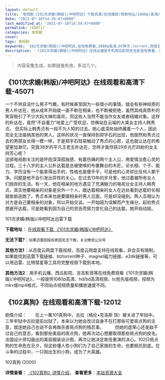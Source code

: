 ```yaml
---
layout: default
title: '电视剧《101次求婚(韩版)/冲吧阿达》下载资源/在线播放/视频地址/1080p/高清/蓝光'
date: "2021-07-10T14:39:47+0800"
last_modified_at: "2021-07-10T14:39:47+0800"
permalink: /45071/
categories: 电视剧
cover:
tags: 电视剧
keywords: '101次求婚(韩版)/冲吧阿达,在线免费看,1080p高清,bt种子,torrent,百度云盘,magnet,磁力链,迅雷下载资源'
description: '《101次求婚(韩版)/冲吧阿达》在线云播放手机西瓜影院吉吉影音免费看，1080p高清bd/hd未删减完整版和tc抢先枪版，mkv/mp4格式，附带bt/torrent种子、magnet/磁力链、百度云盘、网盘资源迅雷下载链接'
---
```


>内容采集生成，如果链接失效，多试几个。


## 《101次求婚(韩版)/冲吧阿达》在线观看和高清下载-45071

一个不帅且没什么男子气概，有时候甚至因为一些很小的事情，就会有些神经质的男人朴达在，他从成年开始就一直不断在相亲，也不断被拒绝，虽然其纯真质朴的笑容吸引了不少大妈大婶的喜欢，但这些人当然不能当作女友或者结婚对象。这样的朴达在，竟然“不自量力”地爱上广受欢迎，仿佛站在云端的大美女主持人韩秀贞。  但实际上韩秀贞有一段不为人知的过去，她心底深处始终藏着一个人，因此完全无法接纳其他的男人。这样的状况一直保持到郑宇石的出现，他居然和秀贞过去的男朋友长得一模一样，于是郑宇石轻易触动了秀贞的心房，这也就让达在的希望更加渺茫。究竟38岁的平凡王老五朴达在，怎样才能俘获29岁光芒四射的女主持芳心呢？<br /> 这部电视剧关注的是怀抱深深孤独感、有着伤痛的两个主人公，用爱情治愈心灵的过程。三十八岁的主人公朴达载是总被使唤的布置舞台的木匠，论长相、个子、能力、学历没有一个能拿得出手的，性格也是傻乎乎，可是他的心灵却比任何人都干净。问题是他不会引发出异性的关心。在过去13年的岁月里，他过着被所有女人们抛弃的生活。有一天，他在相亲的地方遇见了充满魅力的电视台女主持人韩秀贞。其实他要相亲的对象是另外一个人，跟达载相亲的女人在远处看到达载的长相就偷偷逃跑了。秀贞本来也是要跟相亲的男人见面，可是却没碰到。两人互相认为对方是自己要相亲的对象，所以开始交谈。一开始因为误解而产生缘分，起初秀贞想避开达载，可是她看到因为自己的忠告而努力变化自己的达载，她开始动摇。<br />


101次求婚(韩版)/冲吧阿达迅雷下载

**下载地址**： [在线观看下载 《101次求婚(韩版)/冲吧阿达》](https://www.993dy.com//vod-detail-id-7023.html) 


**无法下载?**：`如果迅雷因版权原因无法下载，关注微信公众号 `

**其他方法1**：从百度云网盘下载视频，百度云网盘支持在线观看，非会员有限制，如果能找到迅雷下载链接、bt/torrent种子、magnet磁力链接、e2dk链接等，可以用迅雷、比特彗星等工具将完整视频下载到本地。

**其他方法2**：用手机云播、西瓜影院、吉吉影音等在线免费观看《101次求婚(韩版)/冲吧阿达》，一般提供1080p高清、hd/bd高清视频、tc抢先版视频，视频为mkv或mp4格式，不同站点视频质量和播放速度不同。


## 《102真狗》在线观看和高清下载-12012

剧情介绍：　　在上一集101真狗中，古拉（格伦•克洛斯 饰）被关进了牢狱中。三年牢狱中古拉提前出狱了，本来以为她会改过自身不在打那些可爱斑点狗的主意，就连她自己也说不会再做杀害斑点狗的残忍事。  　　但她的虚荣心还是敌不过自己的意志，看到那些美丽的斑点狗，她再次动心想要取得那些斑点狗的皮毛。法国设计师勾画出的美丽服装设计图，再次让她决定故伎重演的决心。102只斑点狗的生命危在旦夕，但这些懂人性小狗们为了自己家族的生命，也要抵抗到底。在斗争的过程中，一只刚出生的小狗，成为了大英雄。


102真狗 (2000)

**详情查看**： [《102真狗》详情介绍](/movie/12012/)， **查看更多**：[本站资源大全](/movie/t/all/)

